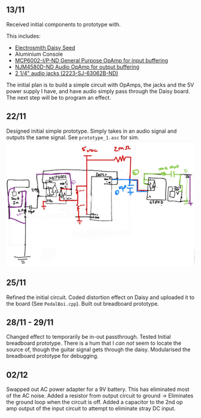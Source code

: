 ## 13/11
Received initial components to prototype with.

This includes:
+ [Electrosmith Daisy Seed](https://www.electro-smith.com/daisy/daisy) 
+ Aluminium Console
+ [MCP6002-I/P-ND General Purpose OpAmp for input buffering](https://www.digikey.com/en/products/detail/microchip-technology/MCP6002-I-P/500875?s=N4IgTCBcDaILIGEAKA2ADGsBaAkgeiSwDkAREAXQF8g)
+ [NJM4580D-ND Audio OpAmp for output buffering](https://www.digikey.com/en/products/detail/njr-corporation-njrc/NJM4580D/673772?s=N4IgTCBcDaIHICkCyAWArADgAwBEC0cOIAugL5A)
+ [2 1/4" audio jacks (2223-SJ-63062B-ND)](https://www.digikey.com/en/products/detail/cui-devices/SJ-63062B/13155750?s=N4IgTCBcDa5mBmAtAZQFJIGwIAybAEJIByAIiALoC%2BQA)

The initial plan is to build a simple circuit with OpAmps, the jacks and the 5V power supply I have, and have audio simply pass through the Daisy board. The next step will be to program an effect.

## 22/11
Designed initial simple prototype. Simply takes in an audio signal and outputs the same signal. See `prototype_1.asc` for sim.
![PedalBoi Schematic v1](pedalboi_v1.png)

## 25/11
Refined the initial circuit. Coded distortion effect on Daisy and uploaded it to the board (See `PedalBoi.cpp`). 
Built out breadboard prototype.

## 28/11 - 29/11
Changed effect to temporarily be in-out passthrough. Tested Initial breadboard prototype. 
There is a hum that I *can not* seem to locate the source of, though the guitar signal gets through the daisy. 
Modularised the breadboard prototype for debugging.

## 02/12
Swapped out AC power adapter for a 9V battery. This has eliminated most of the AC noise.
Added a resistor from output circuit to ground -> Eliminates the ground loop when the circuit is off.
Added a capacitor to the 2nd op amp output of the input circuit to attempt to eliminate stray DC input.
